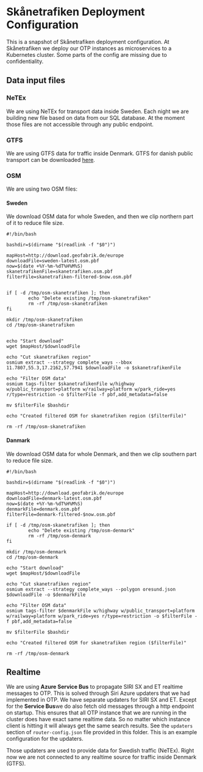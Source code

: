 # Skånetrafiken Deployment Configuration

This is a snapshot of Skånetrafiken deployment configuration. At Skånetrafiken we deploy our OTP
instances as microservices to a Kubernetes cluster. Some parts of the config are missing due to
confidentiality.

## Data input files

### NeTEx

We are using NeTEx for transport data inside Sweden. Each night we are building new file based on data from our SQL database. At the moment those files are not accessible through any public endpoint. 

### GTFS 

We are using GTFS data for traffic inside Denmark. GTFS for danish public transport can be downloaded [here](https://transitfeeds.com/p/rejseplanen/705?p=1).

### OSM

We are using two OSM files:

#### Sweden

We download OSM data for whole Sweden, and then we clip northern part of it to reduce file size.

```
#!/bin/bash

bashdir=$(dirname "$(readlink -f "$0")")

mapHost=http://download.geofabrik.de/europe
downloadFile=sweden-latest.osm.pbf
now=$(date +%Y-%m-%dT%H%M%S)
skanetrafikenFile=skanetrafiken.osm.pbf
filterFile=skanetrafiken-filtered-$now.osm.pbf


if [ -d /tmp/osm-skanetrafiken ]; then
        echo "Delete existing /tmp/osm-skanetrafiken"
        rm -rf /tmp/osm-skanetrafiken
fi

mkdir /tmp/osm-skanetrafiken
cd /tmp/osm-skanetrafiken


echo "Start download"
wget $mapHost/$downloadFile

echo "Cut skanetrafiken region"
osmium extract --strategy complete_ways --bbox 11.7807,55.3,17.2162,57.7941 $downloadFile -o $skanetrafikenFile

echo "Filter OSM data"
osmium tags-filter $skanetrafikenFile w/highway w/public_transport=platform w/railway=platform w/park_ride=yes r/type=restriction -o $filterFile -f pbf,add_metadata=false

mv $filterFile $bashdir

echo "Created filtered OSM for skanetrafiken region ($filterFile)"

rm -rf /tmp/osm-skanetrafiken
```

#### Danmark

We download OSM data for whole Denmark, and then we clip southern part to reduce file size.

```
#!/bin/bash

bashdir=$(dirname "$(readlink -f "$0")")

mapHost=http://download.geofabrik.de/europe
downloadFile=denmark-latest.osm.pbf
now=$(date +%Y-%m-%dT%H%M%S)
denmarkFile=denmark.osm.pbf
filterFile=denmark-filtered-$now.osm.pbf

if [ -d /tmp/osm-skanetrafiken ]; then
        echo "Delete existing /tmp/osm-denmark"
        rm -rf /tmp/osm-denmark
fi

mkdir /tmp/osm-denmark
cd /tmp/osm-denmark

echo "Start download"
wget $mapHost/$downloadFile

echo "Cut skanetrafiken region"
osmium extract --strategy complete_ways --polygon oresund.json $downloadFile -o $denmarkFile

echo "Filter OSM data"
osmium tags-filter $denmarkFile w/highway w/public_transport=platform w/railway=platform w/park_ride=yes r/type=restriction -o $filterFile -f pbf,add_metadata=false

mv $filterFile $bashdir

echo "Created filtered OSM for skanetrafiken region ($filterFile)"

rm -rf /tmp/osm-denmark
```

## Realtime

We are using **Azure Service Bus** to propagate SIRI SX and ET realtime messages to OTP. 
This is solved through Siri Azure updaters that we had implemented in OTP. We have separate updaters for SIRI SX and ET.
Except for the **Service Bus**we do also fetch old messages through a http endpoint on startup. 
This ensures that all OTP instance that we are running in the cluster does have exact same realtime data. 
So no matter which instance client is hitting it will always get the same search results.
See the `updaters` section of `router-config.json` file provided in this folder. This is an example
configuration for the updaters. 

Those updaters are used to provide data for Swedish traffic (NeTEx). Right now we are 
not connected to any realtime source for traffic inside Denmark (GTFS).


